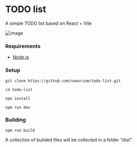 # TODO list

A simple TODO list based on React + Vite

![image](https://github.com/user-attachments/assets/b0cab26b-c71e-407b-a67c-1ad0b1b1b84c)

### Requirements

- [Node.js](https://nodejs.org/)

### Setup

`git clone https://github.com/vanorium/todo-list.git`

`cd todo-list`

`npm install`

`npm run dev`

### Building
`npm run build`

A collection of builded files will be collected in a folder "dist"
